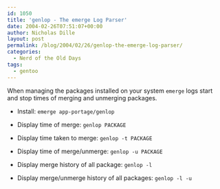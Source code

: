 ```yaml
---
id: 1050
title: 'genlop - The emerge Log Parser'
date: 2004-02-26T07:51:07+00:00
author: Nicholas Dille
layout: post
permalink: /blog/2004/02/26/genlop-the-emerge-log-parser/
categories:
  - Nerd of the Old Days
tags:
  - gentoo
---
```

When managing the packages installed on your system `emerge` logs start and stop times of merging and unmerging packages.<!--more-->

* Install: `emerge app-portage/genlop`

* Display time of merge: `genlop PACKAGE`

* Display time taken to merge: `genlop -t PACKAGE`

* Display time of merge/unmerge: `genlop -u PACKAGE`

* Display merge history of all package: `genlop -l`

* Display merge/unmerge history of all packages: `genlop -l -u`